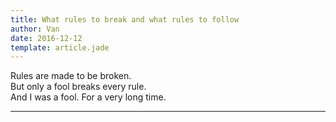 ```yaml
---
title: What rules to break and what rules to follow
author: Van
date: 2016-12-12
template: article.jade
---
```


Rules are made to be broken.
<br>But only a fool breaks every rule. 
<br>And I was a fool. For  a very long time.

---









